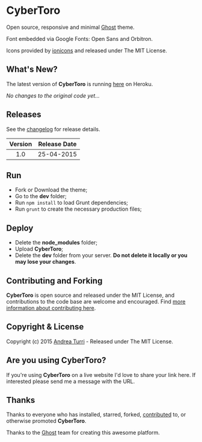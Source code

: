 # CyberToro

Open source, responsive and minimal [Ghost](http://ghost.org/) theme.

Font embedded via Google Fonts: Open Sans and Orbitron.

Icons provided by [ionicons](http://ionicons.com/) and released under The MIT License.

## What's New?

<!--
[My personal website](http://www.andrea-turri.com) is always running the latest version of **GhosToro**. You can preview all new features there.
-->
The latest version of **CyberToro** is running [here](http://178.62.113.88:8880) on Heroku.

_No changes to the original code yet..._

## Releases

See the [changelog](CHANGELOG.md) for release details.

| Version | Release Date |
| :-----: | :----------: |
| 1.0 | 25-04-2015 |

## Run

- Fork or Download the theme;
- Go to the **dev** folder;
- Run `npm install` to load Grunt dependencies;
- Run `grunt` to create the necessary production files;

## Deploy

- Delete the **node_modules** folder;
- Upload **CyberToro**;
- Delete the **dev** folder from your server. **Do not delete it locally or you may lose your changes**.

## Contributing and Forking

**CyberToro** is open source and released under the MIT License, and contributions to the code base are welcome and encouraged. Find [more information about contributing here](CONTRIBUTING.md).

## Copyright & License

Copyright (c) 2015 [Andrea Turri](http://www.andrea-turri.com) - Released under The MIT License.

## Are you using CyberToro?

If you're using **CyberToro** on a live website I'd love to share your link here. If interested please send me a message with the URL.

## Thanks

Thanks to everyone who has installed, starred, forked, [contributed](https://github.com/Torone/CyberToro/graphs/contributors) to, or otherwise promoted **CyberToro**.

Thanks to the [Ghost](http://ghost.org/) team for creating this awesome platform.
